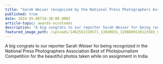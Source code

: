 ```yaml
---
title: "Sarah Weiser recognized by the National Press Photographers Association"
published: true
date: 2016-05-06T16:30:00.000Z
article-topic: awards-accolades
description: "A big congrats to our reporter Sarah Weiser for being recognized in the National Press Photographers Association Best of Photojournalism Competition for the beautiful photos taken while on assignment in India. "
featured_image_path: /uploads/1462552220571_13040931_1208889139123503_6549820414147608881_o.jpg
---
```


A big congrats to our reporter Sarah Weiser for being recognized in the National Press Photographers Association Best of Photojournalism Competition for the beautiful photos taken while on assignment in India.

